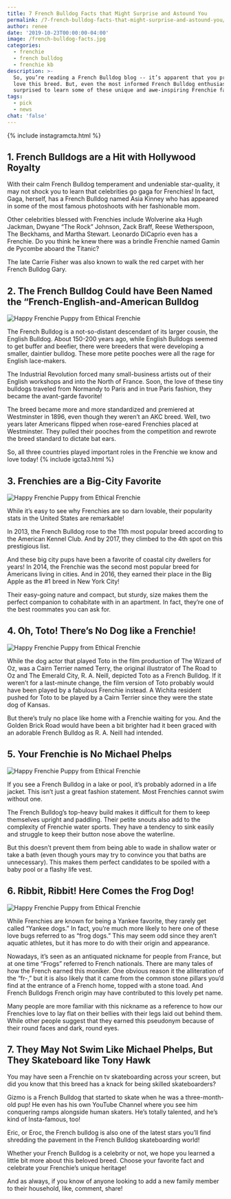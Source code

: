 ```yaml
---
title: 7 French Bulldog Facts that Might Surprise and Astound You
permalink: /7-french-bulldog-facts-that-might-surprise-and-astound-you/
author: renee
date: '2019-10-23T00:00:00-04:00'
image: /french-bulldog-facts.jpg
categories:
  - frenchie
  - french bulldog
  - frenchie kb
description: >-
  So, you’re reading a French Bulldog blog -- it’s apparent that you probably
  love this breed. But, even the most informed French Bulldog enthusiasts may be
  surprised to learn some of these unique and awe-inspiring Frenchie facts.
tags:
  - pick
  - news
chat: 'false'
---
```


  {% include instagramcta.html %}
## 1. French Bulldogs are a Hit with Hollywood Royalty

With their calm French Bulldog temperament and undeniable star-quality, it may not shock you to learn that celebrities go gaga for Frenchies! In fact, Gaga, herself, has a French Bulldog named Asia Kinney who has appeared in some of the most famous photoshoots with her fashionable mom.

Other celebrities blessed with Frenchies include Wolverine aka Hugh Jackman, Dwyane “The Rock” Johnson, Zack Braff, Reese Wetherspoon, The Beckhams, and Martha Stewart. Leonardo DiCaprio even has a Frenchie. Do you think he knew there was a brindle Frenchie named Gamin de Pycombe aboard the Titanic?

The late Carrie Fisher was also known to walk the red carpet with her French Bulldog Gary.

## 2. The French Bulldog Could have Been Named the “French-English-and-American Bulldog

![Happy Frenchie Puppy from Ethical Frenchie](/uploads/english-bulldog-french-bulldog-puppy.jpg)

The French Bulldog is a not-so-distant descendant of its larger cousin, the English Bulldog. About 150-200 years ago, while English Bulldogs seemed to get buffer and beefier, there were breeders that were developing a smaller, daintier bulldog. These more petite pooches were all the rage for English lace-makers.

The Industrial Revolution forced many small-business artists out of their English workshops and into the North of France. Soon, the love of these tiny bulldogs traveled from Normandy to Paris and in true Paris fashion, they became the avant-garde favorite!

The breed became more and more standardized and premiered at Westminster in 1896, even though they weren’t an AKC breed. Well, two years later Americans flipped when rose-eared Frenchies placed at Westminster. They pulled their pooches from the competition and rewrote the breed standard to dictate bat ears.

So, all three countries played important roles in the Frenchie we know and love today!
{% include igcta3.html %}
## 3. Frenchies are a Big-City Favorite

![Happy Frenchie Puppy from Ethical Frenchie](/uploads/french-bulldog-meetup.jpg)

While it’s easy to see why Frenchies are so darn lovable, their popularity stats in the United States are remarkable!

In 2013, the French Bulldog rose to the 11th most popular breed according to the American Kennel Club. And by 2017, they climbed to the 4th spot on this prestigious list.

And these big city pups have been a favorite of coastal city dwellers for years! In 2014, the Frenchie was the second most popular breed for Americans living in cities. And in 2016, they earned their place in the Big Apple as the #1 breed in New York City!

Their easy-going nature and compact, but sturdy, size makes them the perfect companion to cohabitate with in an apartment. In fact, they’re one of the best roommates you can ask for.

## 4. Oh, Toto! There’s No Dog like a Frenchie!

![Happy Frenchie Puppy from Ethical Frenchie](/uploads/french-bulldog-linkedin-photo.jpg)

While the dog actor that played Toto in the film production of The Wizard of Oz, was a Cairn Terrier named Terry, the original illustrator of The Road to Oz and The Emerald City, R. A. Neill, depicted Toto as a French Bulldog. If it weren’t for a last-minute change, the film version of Toto probably would have been played by a fabulous Frenchie instead. A Wichita resident pushed for Toto to be played by a Cairn Terrier since they were the state dog of Kansas.

But there’s truly no place like home with a Frenchie waiting for you. And the Golden Brick Road would have been a bit brighter had it been graced with an adorable French Bulldog as R. A. Neill had intended.

## 5. Your Frenchie is No Michael Phelps

![Happy Frenchie Puppy from Ethical Frenchie](/uploads/french-bulldog-at-the-beach.jpg)

If you see a French Bulldog in a lake or pool, it’s probably adorned in a life jacket. This isn’t just a great fashion statement. Most Frenchies cannot swim without one.

The French Bulldog’s top-heavy build makes it difficult for them to keep themselves upright and paddling. Their petite snouts also add to the complexity of Frenchie water sports. They have a tendency to sink easily and struggle to keep their button nose above the waterline.

But this doesn’t prevent them from being able to wade in shallow water or take a bath (even though yours may try to convince you that baths are unnecessary). This makes them perfect candidates to be spoiled with a baby pool or a flashy life vest.

## 6. Ribbit, Ribbit! Here Comes the Frog Dog!

![Happy Frenchie Puppy from Ethical Frenchie](/uploads/english-bulldog-french-bulldog-puppy.jpg)

While Frenchies are known for being a Yankee favorite, they rarely get called “Yankee dogs.” In fact, you’re much more likely to here one of these love bugs referred to as “frog dogs.” This may seem odd since they aren’t aquatic athletes, but it has more to do with their origin and appearance.

Nowadays, it’s seen as an antiquated nickname for people from France, but at one time “Frogs” referred to French nationals. There are many tales of how the French earned this moniker. One obvious reason it the alliteration of the “fr-,” but it is also likely that it came from the common stone pillars you’d find at the entrance of a French home, topped with a stone toad. And French Bulldogs French origin may have contributed to this lovely pet name.

Many people are more familiar with this nickname as a reference to how our Frenchies love to lay flat on their bellies with their legs laid out behind them. While other people suggest that they earned this pseudonym because of their round faces and dark, round eyes.

## 7. They May Not Swim Like Michael Phelps, But They Skateboard like Tony Hawk

You may have seen a Frenchie on tv skateboarding across your screen, but did you know that this breed has a knack for being skilled skateboarders?

Gizmo is a French Bulldog that started to skate when he was a three-month-old pup! He even has his own YouTube Channel where you see him conquering ramps alongside human skaters. He’s totally talented, and he’s kind of Insta-famous, too!

Eric, or Eroc, the French bulldog is also one of the latest stars you’ll find shredding the pavement in the French Bulldog skateboarding world!

Whether your French Bulldog is a celebrity or not, we hope you learned a little bit more about this beloved breed. Choose your favorite fact and celebrate your Frenchie’s unique heritage!

And as always, if you know of anyone looking to add a new family member to their household, like, comment, share!
